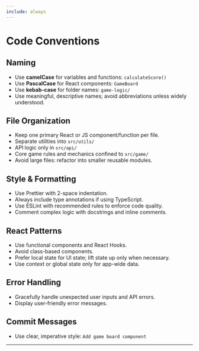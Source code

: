 ```yaml
---
include: always
---
```


# Code Conventions

## Naming
- Use **camelCase** for variables and functions: `calculateScore()`
- Use **PascalCase** for React components: `GameBoard`
- Use **kebab-case** for folder names: `game-logic/`
- Use meaningful, descriptive names; avoid abbreviations unless widely understood.

## File Organization
- Keep one primary React or JS component/function per file.
- Separate utilities into `src/utils/`
- API logic only in `src/api/`
- Core game rules and mechanics confined to `src/game/`
- Avoid large files: refactor into smaller reusable modules.

## Style & Formatting
- Use Prettier with 2-space indentation.
- Always include type annotations if using TypeScript.
- Use ESLint with recommended rules to enforce code quality.
- Comment complex logic with docstrings and inline comments.

## React Patterns
- Use functional components and React Hooks.
- Avoid class-based components.
- Prefer local state for UI state; lift state up only when necessary.
- Use context or global state only for app-wide data.

## Error Handling
- Gracefully handle unexpected user inputs and API errors.
- Display user-friendly error messages.

## Commit Messages
- Use clear, imperative style: `Add game board component`  
---